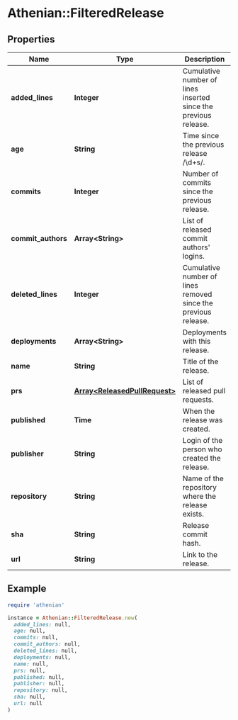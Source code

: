 # Athenian::FilteredRelease

## Properties

| Name | Type | Description | Notes |
| ---- | ---- | ----------- | ----- |
| **added_lines** | **Integer** | Cumulative number of lines inserted since the previous release. |  |
| **age** | **String** | Time since the previous release /\\d+s/. |  |
| **commits** | **Integer** | Number of commits since the previous release. |  |
| **commit_authors** | **Array&lt;String&gt;** | List of released commit authors&#39; logins. |  |
| **deleted_lines** | **Integer** | Cumulative number of lines removed since the previous release. |  |
| **deployments** | **Array&lt;String&gt;** | Deployments with this release. | [optional] |
| **name** | **String** | Title of the release. |  |
| **prs** | [**Array&lt;ReleasedPullRequest&gt;**](ReleasedPullRequest.md) | List of released pull requests. |  |
| **published** | **Time** | When the release was created. |  |
| **publisher** | **String** | Login of the person who created the release. |  |
| **repository** | **String** | Name of the repository where the release exists. |  |
| **sha** | **String** | Release commit hash. |  |
| **url** | **String** | Link to the release. |  |

## Example

```ruby
require 'athenian'

instance = Athenian::FilteredRelease.new(
  added_lines: null,
  age: null,
  commits: null,
  commit_authors: null,
  deleted_lines: null,
  deployments: null,
  name: null,
  prs: null,
  published: null,
  publisher: null,
  repository: null,
  sha: null,
  url: null
)
```

